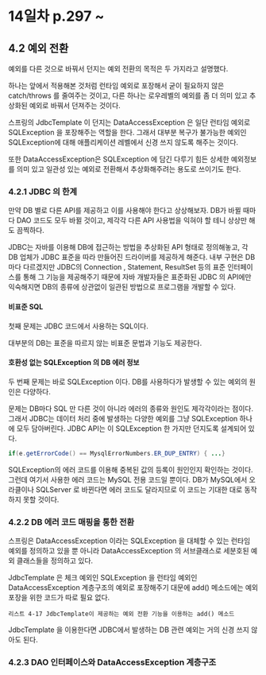 # 14일차 p.297 ~

## 4.2 예외 전환

예외를 다른 것으로 바꿔서 던지는 예외 전환의 목적은 두 가지라고 설명했다.

하나는 앞에서 적용해본 것처럼 런타임 예외로 포장해서 굳이 필요하지 않은 catch/throws 를 줄여주는 것이고,
다른 하나는 로우레벨의 예외를 좀 더 의미 있고 추상화된 예외로 바꿔서 던져주는 것이다.

스프링의 JdbcTemplate 이 던지는 DataAccessException 은 일단 런타임 예외로 SQLException 을 포장해주는 역할을 한다.
그래서 대부분 복구가 불가능한 예외인 SQLException에 대해 애플리케이션 레벨에서 신경 쓰지 않도록 해주는 것이다. 

또한 DataAccessException은 SQLException 에 담긴 다루기 힘든 상세한 예외정보를 의미 있고 일관성 있는 예외로
전환해서 추상화해주려는 용도로 쓰이기도 한다. 

### 4.2.1 JDBC 의 한계

만약 DB 별로 다른 API를 제공하고 이를 사용해야 한다고 상상해보자.  DB가 바뀔 때마다 DAO 코드도 모두 
바뀔 것이고, 제각각 다른 API 사용법을 익혀야 할 테니 상상만 해도 끔찍하다. 

JDBC는 자바를 이용해 DB에 접근하는 방법을 추상화된 API 형태로 정의해놓고, 각 DB 업체가 JDBC 표준을 따라 만들어진
드라이버를 제공하게 해준다. 내부 구현은 DB마다 다르겠지만 JDBC의 Connection , Statement, ResultSet 등의 표준 인터페이스를
통해 그 기능을 제공해주기 때문에 자바 개발자들은 표준화된 JDBC 의 API에만 익숙해지면 
DB의 종류에 상관없이 일관된 방법으로 프로그램을 개발할 수 있다.

#### 비표준 SQL
첫째 문제는 JDBC 코드에서 사용하는 SQL이다.

대부분의 DB는 표준을 따르지 않는 비표준 문법과 기능도 제공한다.


#### 호환성 없는 SQLException 의 DB 에러 정보

두 번째 문제는 바로 SQLException 이다. DB를 사용하다가 발생할 수 있는 예외의 원인은 다양하다.

문제는 DB마다 SQL 만 다른 것이 아니라 에러의 종류와 원인도 제각각이라는 점이다. 그래서 JDBC는 데이터 처리 중에
발생하는 다양한 예외를 그냥 SQLException 하나에 모두 담아버린다. JDBC API는 이 SQLException 한 가지만 던지도록 설계되어 있다.


```java
if(e.getErrorCode() == MysqlErrorNumbers.ER_DUP_ENTRY) { ...}
```

SQLException의 에러 코드를 이용해 중복된 값의 등록이 원인인지 확인하는 것이다.
그런데 여기서 사용한 에러 코드는 MySQL 전용 코드일 뿐이다. DB가 MySQL에서 오라클이나 SQLServer 로 바뀐다면
에러 코드도 달라지므로 이 코드는 기대한 대로 동작하지 못할 것이다.


### 4.2.2 DB 에러 코드 매핑을 통한 전환

스프링은 DataAccessException 이라는 SQLException 을 대체할 수 있는 런타임 예외를 정의하고 있을 뿐 아니라
DataAccessException 의 서브클래스로 세분호된 예외 클래스들을 정의하고 있다.

JdbcTemplate 은 체크 예외인 SQLException 을 런타임 예외인 DataAccessException 계층구조의 예외로 포장해주기 대문에
add() 메소드에는 예외 포장을 위한 코드가 따로 필요 없다.

`리스트 4-17 JdbcTemplate이 제공하는 예외 전환 기능을 이용하는 add() 메소드`


JdbcTemplate 을 이용한다면 JDBC에서 발생하는 DB 관련 예외는 거의 신경 쓰지 않아도 된다.


### 4.2.3 DAO 인터페이스와 DataAccessException 계층구조